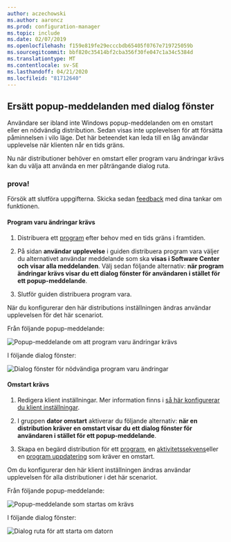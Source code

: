 ```yaml
---
author: aczechowski
ms.author: aaroncz
ms.prod: configuration-manager
ms.topic: include
ms.date: 02/07/2019
ms.openlocfilehash: f159e819fe29ecccbdb65405f0767e719725059b
ms.sourcegitcommit: bbf820c35414bf2cba356f30fe047c1a34c5384d
ms.translationtype: MT
ms.contentlocale: sv-SE
ms.lasthandoff: 04/21/2020
ms.locfileid: "81712640"
---
```

## <a name="replace-toast-notifications-with-dialog-window"></a><a name="bkmk_impact"></a>Ersätt popup-meddelanden med dialog fönster
<!--3555947-->

Användare ser ibland inte Windows popup-meddelanden om en omstart eller en nödvändig distribution. Sedan visas inte upplevelsen för att försätta påminnelsen i vilo läge. Det här beteendet kan leda till en låg användar upplevelse när klienten når en tids gräns.

Nu när distributioner behöver en omstart eller program varu ändringar krävs kan du välja att använda en mer påträngande dialog ruta. 


### <a name="try-it-out"></a>prova!

Försök att slutföra uppgifterna. Skicka sedan [feedback](../../../../understand/find-help.md#product-feedback) med dina tankar om funktionen.


#### <a name="software-changes-are-required"></a>Program varu ändringar krävs

1. Distribuera ett [program](../../../../../apps/deploy-use/deploy-applications.md) efter behov med en tids gräns i framtiden.  

2. På sidan **användar upplevelse** i guiden distribuera program vara väljer du alternativet användar meddelande som ska **visas i Software Center och visar alla meddelanden**. Välj sedan följande alternativ: **när program ändringar krävs visar du ett dialog fönster för användaren i stället för ett popup-meddelande**.  

3. Slutför guiden distribuera program vara.

När du konfigurerar den här distributions inställningen ändras användar upplevelsen för det här scenariot.

Från följande popup-meddelande:

![Popup-meddelande om att program varu ändringar krävs](../../media/3555947-required-toast.png)  

I följande dialog fönster:

![Dialog fönster för nödvändiga program varu ändringar](../../media/3555947-required-dialog.png)


#### <a name="restart-required"></a>Omstart krävs

1. Redigera klient inställningar. Mer information finns i [så här konfigurerar du klient inställningar](../../../../clients/deploy/configure-client-settings.md).  

2. I gruppen **dator omstart** aktiverar du följande alternativ: **när en distribution kräver en omstart visar du ett dialog fönster för användaren i stället för ett popup-meddelande**.  

3. Skapa en begärd distribution för ett [program](../../../../../apps/deploy-use/deploy-applications.md), en [aktivitetssekvens](../../../../../osd/deploy-use/deploy-a-task-sequence.md)eller en [program uppdatering](../../../../../sum/deploy-use/deploy-software-updates.md) som kräver en omstart.  

Om du konfigurerar den här klient inställningen ändras användar upplevelsen för alla distributioner i det här scenariot.

Från följande popup-meddelande:

![Popup-meddelande som startas om krävs](../../media/3555947-restart-toast.png)  

I följande dialog fönster:

![Dialog ruta för att starta om datorn](../../media/3555947-restart-dialog.png)

